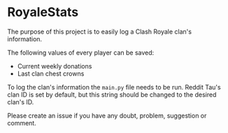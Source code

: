 # RoyaleStats
The purpose of this project is to easily log a Clash Royale clan's information.

The following values of every player can be saved:
* Current weekly donations
* Last clan chest crowns

To log the clan's information the `main.py` file needs to be run. Reddit 
Tau's clan ID is set by default, but this string should be changed to the 
desired clan's ID.

Please create an issue if you have any doubt, problem, suggestion or comment.